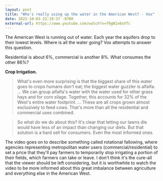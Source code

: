 ```yaml
---
layout: post
title: "Who's really using up the water in the American West? - Vox"
date: 2022-10-03 22:19:37 -0700
external-url: https://www.youtube.com/watch?v=f0gN1x6sVTc
---
```


The American West is running out of water. Each year the aquifers drop to
their lowest levels. Where is all the water going? Vox attempts to answer
this question.

Residential is about 6%, commercial is another 8%. What consumes the other
86%?

**Crop Irrigation.**

> What's even more surprising is that the biggest share of this water goes
> to crops humans don't eat; the biggest water guzzler is alfalfa. ...
> We can group alfalfa's water with the water used for other grass hays and
> for corn silage. Together, this accounts for 32% of the West's entire
> water footprint. ... These are all crops grown almost exclusively to feed
> cows. That's more than all the residential and commercial uses combined.

> So what do we do about this? It's clear that letting our lawns die would
> have less of an impact than changing our diets. But that solution is a
> hard sell for consumers. Even the most informed ones.

The video goes on to describe something called rotational fallowing, where
agencies representing metropolitan water users (commercial/residential) to
set a price that they'll pay farmers to temporarily stop irrigating a
portion of their fields, which farmers can take or leave. I don't think
it's the cure-all that the viewer should be left considering, but it is
worthwhile to watch the video to be more informed about this great
imbalance between agriculture and everything else in the American West.
